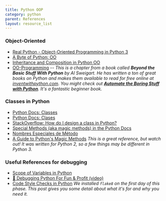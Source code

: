 ```yaml
---
title: Python OOP
category: python
parent: References
layout: resource_list
---
```


### Object-Oriented

- [Real Python - Object-Oriented Programming in Python 3](https://realpython.com/python3-object-oriented-programming/)
- [A Byte of Python: OO](https://python.swaroopch.com/oop.html)
- [Inheritance and Composition in Python OO](https://realpython.com/inheritance-composition-python/)
- [OO-Programming](https://inventwithpython.com/beyond/chapter15.html) -- _This is a chapter from a book called **Beyond the Basic Stuff With Python** by Al Sweigart. He has written a ton of great books on Python and makes them available to read for free online at [inventwithpython.com](https://inventwithpython.com/). You might check out [**Automate the Boring Stuff with Python**](https://automatetheboringstuff.com/). It's a fantastic beginner book._

### Classes in Python

- [Python Docs: Classes](https://docs.python.org/3/tutorial/classes.html)
- [Python Docs: Clases](https://docs.python.org/es/3/tutorial/classes.html)
- [StackOverflow: How do I design a class in Python?](https://stackoverflow.com/questions/4203163/how-do-i-design-a-class-in-python/4203836#4203836)
- [Special Methods (aka magic methods) in the Python Docs](https://docs.python.org/3/reference/datamodel.html#special-method-names)
- [Nombres Especiales de Método](https://docs.python.org/es/3/reference/datamodel.html#special-method-names)
- [A Guide to Python's Magic Methods](https://rszalski.github.io/magicmethods/) _This is a great reference, but watch out! It was written for Python 2, so a few things may be different in Python 3._

### Useful References for debugging

- [Scope of Variables in Python](https://www.datacamp.com/community/tutorials/scope-of-variables-python)
- [🐛 Debugging Python For Fun & Profit (video)](https://www.youtube.com/watch?v=rMCZgYfEJJI)
- [Code Style Checks in Python](https://julien.danjou.info/code-style-checks-in-python/) _We installed `flake8` on the first day of this phase. This post gives you some detail about what it's for and why you need it._
